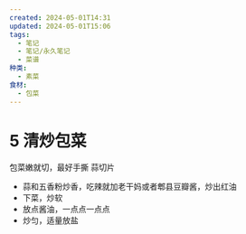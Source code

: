 ```yaml
---
created: 2024-05-01T14:31
updated: 2024-05-01T15:06
tags:
  - 笔记
  - 笔记/永久笔记
  - 菜谱
种类:
  - 素菜
食材:
  - 包菜
---
```

# 5 清炒包菜
包菜嫩就切，最好手撕
蒜切片
- 蒜和五香粉炒香，吃辣就加老干妈或者郫县豆瓣酱，炒出红油
- 下菜，炒软
- 放点酱油，一点点一点点
- 炒匀，适量放盐
